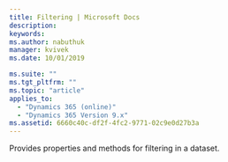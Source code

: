 ```yaml
---
title: Filtering | Microsoft Docs
description: 
keywords:
ms.author: nabuthuk
manager: kvivek
ms.date: 10/01/2019

ms.suite: ""
ms.tgt_pltfrm: ""
ms.topic: "article"
applies_to: 
  - "Dynamics 365 (online)"
  - "Dynamics 365 Version 9.x"
ms.assetid: 6660c40c-df2f-4fc2-9771-02c9e0d27b3a
---
```

 
Provides properties and methods for filtering in a dataset.
